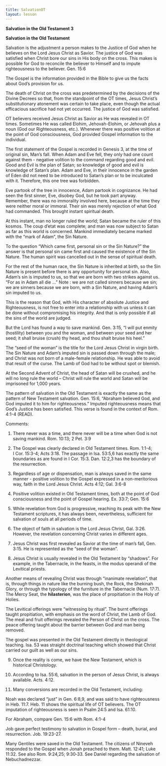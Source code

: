 ```yaml
---
title: SalvationOT
layout: lesson
---
```



**Salvation in the Old Testament 3**

**Salvation in the Old Testament**

Salvation is the adjustment a person makes to the Justice of God when he
believes on the Lord Jesus Christ as Savior. The justice of God was
satisfied when Christ bore our sins in His body on the cross. This makes
is possible for God to reconcile the believer to Himself and to impute
righteousness to the believer. Gen. 15:6

The Gospel is the information provided in the Bible to give us the facts
about God’s provision for us.

The death of Christ on the cross was predetermined by the decisions of
the Divine Decrees so that, from the standpoint of the OT times, Jesus
Christ’s substitutionary atonement was certain to take place, even
though the actual efficacious sacrifice had not yet occurred. The
justice of God was satisfied.

OT believers received Jesus Christ as Savior as He was revealed in OT
times. Sometimes He was called Elohim, Jehovah-Elohim, or Jehovah plus a
noun (God our Righteousness, etc.). Whenever there was positive volition
at the point of God consciousness, God provided Gospel information to
the individual.

The first statement of the Gospel is recorded in Genesis 3, at the time
of original sin, Man’s fall. When Adam and Eve fell, they only had one
count against them - negative volition to the command regarding good and
evil. Good and Evil is the plan of Satan; so knowledge of good and evil
is knowledge of Satan’s plan. Adam and Eve, in their innocence in the
garden of Eden did not need to be introduced to Satan’s plan or to be
inculcated with it. Therefore, this one tree was forbidden.

Eve partook of the tree in innocence, Adam partook in cognizance. He had
seen the first sinner, Eve, disobey God, but he took part anyway.
Remember, there was no immorality involved here, because at the time
they were neither moral or immoral. Their sin was merely rejection of
what God had commanded. This brought instant spiritual death.

At this instant, man no longer ruled the world; Satan became the ruler
of this kosmos. The coup d’etat was complete; and man was now subject to
Satan as far as this world is concerned. Mankind immediately became
marked with the “mark of Adam”, the Sin Nature.

To the question “Which came first, personal sin or the Sin Nature?” the
answer is that personal sin came first and caused the existence of the
Sin Nature. The human spirit was cancelled out in the sense of spiritual
death.

For the rest of the human race, the Sin Nature is inherited at birth, so
the Sin Nature is present before there is any opportunity for personal
sin. Also, Adam’s sin is imputed to us, so that we are born with two
strikes against us. “For as in Adam all die …” Note : we are not called
sinners because we sin; we are sinners because we are born, with a Sin
Nature, and having Adam’s sin imputed to us.

This is the reason that God, with His character of absolute Justice and
Righteousness, is not free to enter into a relationship with us unless
it can be done without compromising his integrity. And that is only
possible if all the sins of the world are judged.

But the Lord has found a way to save mankind. Gen. 3:15, “I will put
enmity (hostility) between you and the woman, and between your seed and
her seed; it shall bruise (crush) thy head, and thou shalt bruise his
heel.”

The “seed of the woman” is the title for the Lord Jesus Christ in virgin
birth. The Sin Nature and Adam’s imputed sin is passed down through the
male; and Christ was not born of a male-female relationship. He was able
to avoid that result of the curse. The Lamb of God had to be without
spot or blemish.

At the Second Advent of Christ, the head of Satan will be crushed, and
he will no long rule the world – Christ will rule the world and Satan
will be imprisoned for 1,000 years.

The pattern of salvation in the Old Testament is exactly the same as the
pattern of New Testament salvation. Gen. 15:6, “Abraham believed God,
and God imputed it to him for righteousness.” Imputed righteousness
means that God’s Justice has been satisfied. This verse is found in the
context of Rom. 4:1-4 (READ).

Comments:

1. There never was a time, and there never will be a time when God is
not saving mankind. Rom. 10:13; 2 Pet. 3:9

2. The Gospel was clearly declared in Old Testament times. Rom. 1:1-4;
I Cor. 15:3-4; Acts 3:18. The passage in Isa. 53:5,6 has exactly the
same boundaries as are found in I Cor. 15:3. Dan. 12:2,3 has the
boundary of the resurrection.

3. Regardless of age or dispensation, man is always saved in the same
manner - positive volition to the Gospel expressed in a non-meritorious
way, faith in the Lord Jesus Christ. Acts 4:12; Gal. 3:6-8

4. Positive volition existed in Old Testament times, both at the point
of God consciousness and the point of Gospel hearing. Ex. 33:7; Gen.
15:6

5. While revelation from God is progressive, reaching its peak with the
New Testament scriptures, it has always been, nevertheless, sufficient
for salvation of souls at all periods of time.

6. The object of faith in salvation is the Lord Jesus Christ, Gal. 3:26.
However, the revelation concerning Christ varies in different ages.

7. Jesus Christ was first revealed as Savior at the time of man’s fall,
Gen. 3:15. He is represented as the “seed of the woman”.

8. Jesus Christ is usually revealed in the Old Testament by “shadows”.
For example, in the Tabernacle, in the feasts, in the modus operandi of
the Levitical priests.

Another means of revealing Christ was through “inanimate revelation”,
that is, through things in nature like the burning bush, the Rock, the
Shekinah Glory, or through the typology of the furniture in the
Tabernacle (Num. 17:7). The Mercy Seat, the **hilasterion**, was the
place of propitiation in the Holy of Holies.

The Levitical offerings were “witnessing by ritual”. The burnt offerings
taught propitiation, with emphasis on the word of Christ, the Lamb of
God. The meal and fruit offerings revealed the Person of Christ on the
cross. The peace offering taught about the barrier between God and man
being removed.

The gospel was presented in the Old Testament directly in theological
teaching. Isa. 53 was straight doctrinal teaching which showed that
Christ carried our guilt as well as our sins.

9. Once the reality is come, we have the New Testament, which is
historical Christology.

10. According to Isa. 55:6, salvation in the person of Jesus Christ, is
always available. Acts. 4:12.

11. Many conversions are recorded in the Old Testament, including:

Noah was declared “just” in Gen. 6:8,9, and was said to have
righteousness in Heb. 11:7. Heb. 11 shows the spiritual life of OT
believers. The OT imputation of righteousness is seen in Psalm 24:5 and
Isa. 61:10.

For Abraham, compare Gen. 15:6 with Rom. 4:1-4

Job gave perfect testimony to salvation in Gospel form – death, burial,
and resurrection. Job. 19:23-27.

Many Gentiles were saved in the Old Testament. The citizens of Nineveh
responded to the Gospel when Jonah preached to them. Matt. 12:41; Luke
11:32. See also Rom. 9:24,25; 9:30‑33. See Daniel regarding the
salvation of Nebuchadnezzar.

